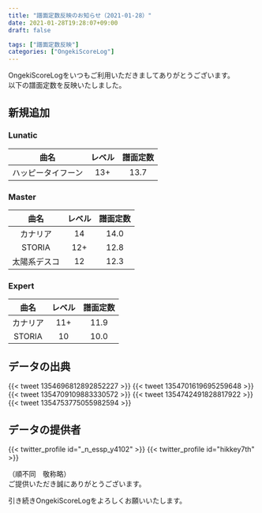 ```yaml
---
title: "譜面定数反映のお知らせ（2021-01-28）"
date: 2021-01-28T19:28:07+09:00
draft: false

tags: ["譜面定数反映"]
categories: ["OngekiScoreLog"]
---
```


OngekiScoreLogをいつもご利用いただきましてありがとうございます。  
以下の譜面定数を反映いたしました。

<!--more-->

## 新規追加

### Lunatic

| 曲名 | レベル | 譜面定数 |
|:-:|:-:|:-:|
| ハッピータイフーン | 13+ | 13.7 |

### Master

| 曲名 | レベル | 譜面定数 |
|:-:|:-:|:-:|
| カナリア | 14 | 14.0 |
| STORIA | 12+ | 12.8 |
| 太陽系デスコ | 12 | 12.3 |

### Expert

| 曲名 | レベル | 譜面定数 |
|:-:|:-:|:-:|
| カナリア | 11+ | 11.9 |
| STORIA | 10 | 10.0 |

## データの出典

{{< tweet 1354696812892852227 >}}
{{< tweet 1354701619695259648 >}}
{{< tweet 1354709109883330572 >}}
{{< tweet 1354742491828817922 >}}
{{< tweet 1354753775055982594 >}}

## データの提供者

{{< twitter_profile id="_n_essp_y4102" >}}
{{< twitter_profile id="hikkey7th" >}}

（順不同　敬称略）  
ご提供いただき誠にありがとうございます。

引き続きOngekiScoreLogをよろしくお願いいたします。
